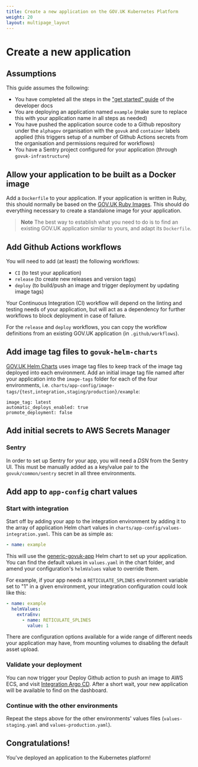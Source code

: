 ```yaml
---
title: Create a new application on the GOV.UK Kubernetes Platform
weight: 20
layout: multipage_layout
---
```


# Create a new application

## Assumptions

This guide assumes the following:

- You have completed all the steps in the ["get started" guide][get-started] of the developer docs
- You are deploying an application named `example` (make sure to replace this with your
  application name in all steps as needed)
- You have pushed the application source code to a Github repository under the `alphagov`
  organisation with the `govuk` and `container` labels applied (this triggers setup of a number of
  Github Actions secrets from the organisation and permissions required for workflows)
- You have a Sentry project configured for your application (through `govuk-infrastructure`)

## Allow your application to be built as a Docker image

Add a `Dockerfile` to your application. If your application is written in Ruby, this should normally
be based on the [GOV.UK Ruby Images][images]. This should do everything necessary to create a
standalone image for your application.

> **Note**
> The best way to establish what you need to do is to find an existing GOV.UK application similar to
> yours, and adapt its `Dockerfile`.

## Add Github Actions workflows

You will need to add (at least) the following workflows:

- `CI` (to test your application)
- `release` (to create new releases and version tags)
- `deploy` (to build/push an image and trigger deployment by updating image tags)

Your Continuous Integration (CI) workflow will depend on the linting and testing needs of your
application, but will act as a dependency for further workflows to block deployment in case of
failure.

For the `release` and `deploy` workflows, you can copy the workflow definitions from an existing
GOV.UK application (in `.github/workflows`).

## Add image tag files to `govuk-helm-charts`

[GOV.UK Helm Charts](https://github.com/alphagov/govuk-helm-charts) uses image tag files to keep
track of the image tag deployed into each environment. Add an initial image tag file named after
your application into the `image-tags` folder for each of the four environments, i.e.
`charts/app-config/image-tags/{test,integration,staging/production}/example`:

```
image_tag: latest
automatic_deploys_enabled: true
promote_deployment: false
```

## Add initial secrets to AWS Secrets Manager

### Sentry

In order to set up Sentry for your app, you will need a _DSN_ from the Sentry UI. This must be
manually added as a key/value pair to the `govuk/common/sentry` secret in all three environments.

## Add app to `app-config` chart values

### Start with integration

Start off by adding your app to the integration environment by adding it to the array of application
Helm chart values in `charts/app-config/values-integration.yaml`. This can be as simple as:

```yml
- name: example
```

This will use the [generic-govuk-app][generic-app] Helm chart to set up your application. You can
find the default values in `values.yaml` in the chart folder, and amend your configuration's
`helmValues` value to override them.

For example, if your app needs a `RETICULATE_SPLINES` environment variable set to "1" in a given
environment, your integration configuration could look like this:

```yml
- name: example
  helmValues:
    extraEnv:
      - name: RETICULATE_SPLINES
        value: 1
```

There are configuration options available for a wide range of different needs your application may
have, from mounting volumes to disabling the default asset upload.

### Validate your deployment

You can now trigger your Deploy Github action to push an image to AWS ECS, and visit [Integration
Argo CD][argo]. After a short wait, your new application will be available to find on the
dashboard.

### Continue with the other environments

Repeat the steps above for the other environments' values files (`values-staging.yaml` and
`values-production.yaml`).

## Congratulations!

You've deployed an application to the Kubernetes platform!

[argo]: https://argo.eks.integration.govuk.digital/applications
[generic-app]: https://github.com/alphagov/govuk-helm-charts/blob/main/charts/generic-govuk-app/
[get-started]: /manual/get-started.html
[images]: https://github.com/alphagov/govuk-ruby-images
